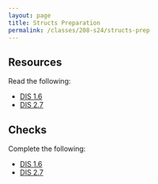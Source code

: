 ```yaml
---
layout: page
title: Structs Preparation
permalink: /classes/208-s24/structs-prep
---
```


<!--

## Overview

## Basic Learning Objectives

## Advanced Learning Objectives
-->

## Resources
Read the following:
* [DIS 1.6](https://diveintosystems.org/book/C1-C_intro/structs.html)
* [DIS 2.7](https://diveintosystems.org/book/C2-C_depth/structs.html)

## Checks
Complete the following:
* [DIS 1.6](http://runestone.cs.swarthmore.edu/DIS_Exercises/section-1_6.html)
* [DIS 2.7](http://runestone.cs.swarthmore.edu/DIS_Exercises/section-2_7.html)